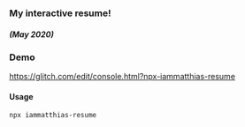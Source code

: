 ### My interactive resume! 
##### _(May 2020)_


### Demo
https://glitch.com/edit/console.html?npx-iammatthias-resume

#### Usage

```
npx iammatthias-resume
```
